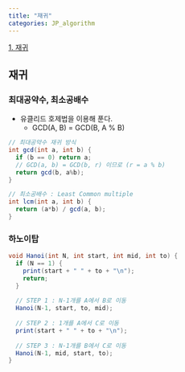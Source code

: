 ```yaml
---
title: "재귀"
categories: JP_algorithm
---
```


[1. 재귀](#재귀)

## 재귀
### 최대공약수, 최소공배수
+ 유클리드 호제법을 이용해 푼다.
  + GCD(A, B) = GCD(B, A % B)
```java
// 최대공약수 재귀 방식
int gcd(int a, int b) {
  if (b == 0) return a;
  // GCD(a, b) = GCD(b, r) 이므로 (r = a % b)
  return gcd(b, a%b);
}

// 최소공배수 : Least Common multiple
int lcm(int a, int b) {
  return (a*b) / gcd(a, b);
}
```

### 하노이탑

```java
void Hanoi(int N, int start, int mid, int to) {
  if (N == 1) {
    print(start + " " + to + "\n");
    return;
  }
  
  // STEP 1 : N-1개를 A에서 B로 이동
  Hanoi(N-1, start, to, mid);
  
  // STEP 2 : 1개를 A에서 C로 이동
  print(start + " " + to + "\n");
  
  // STEP 3 : N-1개를 B에서 C로 이동
  Hanoi(N-1, mid, start, to);
}
```
